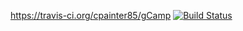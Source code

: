 https://travis-ci.org/cpainter85/gCamp
[![Build Status](https://travis-ci.org/cpainter85/gCamp.svg?branch=master)](https://travis-ci.org/cpainter85/gCamp)

